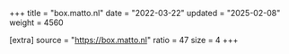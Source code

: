 +++
title = "box.matto.nl"
date = "2022-03-22"
updated = "2025-02-08"
weight = 4560

[extra]
source = "https://box.matto.nl"
ratio = 47
size = 4
+++
